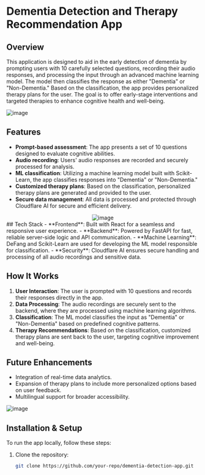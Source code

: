 # Dementia Detection and Therapy Recommendation App

## Overview
This application is designed to aid in the early detection of dementia by prompting users with 10 carefully selected questions, recording their audio responses, and processing the input through an advanced machine learning model. The model then classifies the response as either "Dementia" or "Non-Dementia." Based on the classification, the app provides personalized therapy plans for the user. The goal is to offer early-stage interventions and targeted therapies to enhance cognitive health and well-being.

![image](https://github.com/user-attachments/assets/336cf0eb-adf3-4f28-9988-b61461fffe9d)






## Features
- **Prompt-based assessment**: The app presents a set of 10 questions designed to evaluate cognitive abilities.
- **Audio recording**: Users' audio responses are recorded and securely processed for analysis.
- **ML classification**: Utilizing a machine learning model built with Scikit-Learn, the app classifies responses into "Dementia" or "Non-Dementia."
- **Customized therapy plans**: Based on the classification, personalized therapy plans are generated and provided to the user.
- **Secure data management**: All data is processed and protected through Cloudflare AI for secure and efficient delivery.

<div style="text-align: center;">
  <img src="https://github.com/user-attachments/assets/d903f66e-9c97-4e95-92a8-c71d2037f75f" alt="image">
</div>
## Tech Stack
- **Frontend**: Built with React for a seamless and responsive user experience.
- **Backend**: Powered by FastAPI for fast, reliable server-side logic and API communication.
- **Machine Learning**: DeFang and Scikit-Learn are used for developing the ML model responsible for classification.
- **Security**: Cloudflare AI ensures secure handling and processing of all audio recordings and sensitive data.

## How It Works
1. **User Interaction**: The user is prompted with 10 questions and records their responses directly in the app.
2. **Data Processing**: The audio recordings are securely sent to the backend, where they are processed using machine learning algorithms.
3. **Classification**: The ML model classifies the input as "Dementia" or "Non-Dementia" based on predefined cognitive patterns.
4. **Therapy Recommendations**: Based on the classification, customized therapy plans are sent back to the user, targeting cognitive improvement and well-being.

## Future Enhancements
- Integration of real-time data analytics.
- Expansion of therapy plans to include more personalized options based on user feedback.
- Multilingual support for broader accessibility.

![image](https://github.com/user-attachments/assets/cd3d83a4-3e44-4d1f-abee-c5e8dad66f2c)
## Installation & Setup
To run the app locally, follow these steps:

1. Clone the repository:
   ```bash
   git clone https://github.com/your-repo/dementia-detection-app.git
